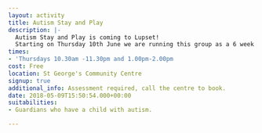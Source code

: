 ```yaml
---
layout: activity
title: Autism Stay and Play
description: |-
  Autism Stay and Play is coming to Lupset!
  Starting on Thursday 10th June we are running this group as a 6 week pilot scheme at Wakefield West Methodist Church. For further information and to complete an initial assessment, please contact Erika 07786803051, Erika.Smith@stgeorgeslupset.org.uk 01924 369631
times:
- 'Thursdays 10.30am -11.30pm and 1.00pm-2.00pm                          '
cost: Free
location: St George's Community Centre
signup: true
additional_info: Assessment required, call the centre to book.
date: 2018-05-09T15:50:54.000+00:00
suitabilities:
- Guardians who have a child with autism.

---
```

